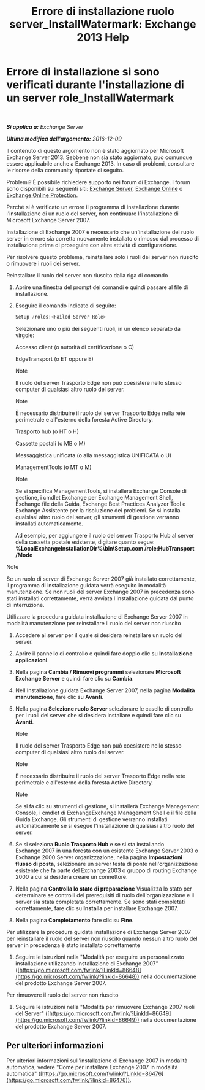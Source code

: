 ﻿---
title: 'Errore di installazione ruolo server_InstallWatermark: Exchange 2013 Help'
TOCTitle: Errore di installazione si sono verificati durante l'installazione di un server role_InstallWatermark
ms:assetid: ad89ebd5-f9bb-40c1-8811-09b145c2b341
ms:mtpsurl: https://technet.microsoft.com/it-it/library/ms.exch.setupreadiness.installwatermark(v=EXCHG.150)
ms:contentKeyID: 50481440
ms.date: 05/22/2018
mtps_version: v=EXCHG.150
ms.translationtype: MT
---

# Errore di installazione si sono verificati durante l'installazione di un server role\_InstallWatermark

 

_**Si applica a:** Exchange Server_

_**Ultima modifica dell'argomento:** 2016-12-09_

Il contenuto di questo argomento non è stato aggiornato per Microsoft Exchange Server 2013. Sebbene non sia stato aggiornato, può comunque essere applicabile anche a Exchange 2013. In caso di problemi, consultare le risorse della community riportate di seguito.

Problemi? È possibile richiedere supporto nei forum di Exchange. I forum sono disponibili sui seguenti siti: [Exchange Server](https://go.microsoft.com/fwlink/p/?linkid=60612), [Exchange Online](https://go.microsoft.com/fwlink/p/?linkid=267542) o [Exchange Online Protection](https://go.microsoft.com/fwlink/p/?linkid=285351).

Perché si è verificato un errore il programma di installazione durante l'installazione di un ruolo del server, non continuare l'installazione di Microsoft Exchange Server 2007.

Installazione di Exchange 2007 è necessario che un'installazione del ruolo server in errore sia corretta nuovamente installato o rimosso dal processo di installazione prima di proseguire con altre attività di configurazione.

Per risolvere questo problema, reinstallare solo i ruoli dei server non riuscito o rimuovere i ruoli dei server.

Reinstallare il ruolo del server non riuscito dalla riga di comando

1.  Aprire una finestra del prompt dei comandi e quindi passare al file di installazione.

2.  Eseguire il comando indicato di seguito:
    
    ```powershell
    Setup /roles:<Failed Server Role>
    ```
    
    Selezionare uno o più dei seguenti ruoli, in un elenco separato da virgole:
    
    Accesso client (o autorità di certificazione o C)
    
    EdgeTransport (o ET oppure E)
    

    > [!NOTE]
    > Il ruolo del server Trasporto Edge non può coesistere nello stesso computer di qualsiasi altro ruolo del server.

    

    > [!NOTE]
    > È necessario distribuire il ruolo del server Trasporto Edge nella rete perimetrale e all'esterno della foresta Active Directory.

    
    Trasporto hub (o HT o H)
    
    Cassette postali (o MB o M)
    
    Messaggistica unificata (o alla messaggistica UNIFICATA o U)
    
    ManagementTools (o MT o M)
    

    > [!NOTE]
    > Se si specifica ManagementTools, si installerà Exchange Console di gestione, i cmdlet Exchange per Exchange Management Shell, Exchange file della Guida, Exchange Best Practices Analyzer Tool e Exchange Assistente per la risoluzione dei problemi. Se si installa qualsiasi altro ruolo del server, gli strumenti di gestione verranno installati automaticamente.

    
    Ad esempio, per aggiungere il ruolo del server Trasporto Hub al server della cassetta postale esistente, digitare quanto segue: **%LocalExchangeInstallationDir%\\bin\\Setup.com /role:HubTransport /Mode**


> [!NOTE]
> Se un ruolo di server di Exchange Server 2007 già installato correttamente, il programma di installazione guidata verrà eseguito in modalità manutenzione. Se non ruoli del server Exchange 2007 in precedenza sono stati installati correttamente, verrà avviata l'installazione guidata dal punto di interruzione.



Utilizzare la procedura guidata installazione di Exchange Server 2007 in modalità manutenzione per reinstallare il ruolo del server non riuscito

1.  Accedere al server per il quale si desidera reinstallare un ruolo del server.

2.  Aprire il pannello di controllo e quindi fare doppio clic su **Installazione applicazioni**.

3.  Nella pagina **Cambia / Rimuovi programmi** selezionare **Microsoft Exchange Server** e quindi fare clic su **Cambia**.

4.  Nell'Installazione guidata Exchange Server 2007, nella pagina **Modalità manutenzione**, fare clic su **Avanti**.

5.  Nella pagina **Selezione ruolo Server** selezionare le caselle di controllo per i ruoli del server che si desidera installare e quindi fare clic su **Avanti**.
    

    > [!NOTE]
    > Il ruolo del server Trasporto Edge non può coesistere nello stesso computer di qualsiasi altro ruolo del server.

    

    > [!NOTE]
    > È necessario distribuire il ruolo del server Trasporto Edge nella rete perimetrale e all'esterno della foresta Active Directory.

    

    > [!NOTE]
    > Se si fa clic su strumenti di gestione, si installerà Exchange Management Console, i cmdlet di ExchangeExchange Management Shell e il file della Guida Exchange. Gli strumenti di gestione verranno installati automaticamente se si esegue l'installazione di qualsiasi altro ruolo del server.



6.  Se si seleziona **Ruolo Trasporto Hub** e se si sta installando Exchange 2007 in una foresta con un esistente Exchange Server 2003 o Exchange 2000 Server organizzazione, nella pagina **Impostazioni flusso di posta**, selezionare un server testa di ponte nell'organizzazione esistente che fa parte del Exchange 2003 o gruppo di routing Exchange 2000 a cui si desidera creare un connettore.

7.  Nella pagina **Controlla lo stato di preparazione** Visualizza lo stato per determinare se controlli dei prerequisiti di ruolo dell'organizzazione e il server sia stata completata correttamente. Se sono stati completati correttamente, fare clic su **Installa** per installare Exchange 2007.

8.  Nella pagina **Completamento** fare clic su **Fine**.

Per utilizzare la procedura guidata installazione di Exchange Server 2007 per reinstallare il ruolo del server non riuscito quando nessun altro ruolo del server in precedenza è stato installato correttamente

1.  Seguire le istruzioni nella "Modalità per eseguire un personalizzato installazione utilizzando Installazione di Exchange 2007" ([https://go.microsoft.com/fwlink/?LinkId=86648](https://go.microsoft.com/fwlink/?linkid=86648)) nella documentazione del prodotto Exchange Server 2007.

Per rimuovere il ruolo del server non riuscito

1.  Seguire le istruzioni nella "Modalità per rimuovere Exchange 2007 ruoli del Server" ([https://go.microsoft.com/fwlink/?LinkId=86649](https://go.microsoft.com/fwlink/?linkid=86649)) nella documentazione del prodotto Exchange Server 2007.

## Per ulteriori informazioni

Per ulteriori informazioni sull'installazione di Exchange 2007 in modalità automatica, vedere "Come per installare Exchange 2007 in modalità automatica" ([https://go.microsoft.com/fwlink/?LinkId=86476](https://go.microsoft.com/fwlink/?linkid=86476)).

